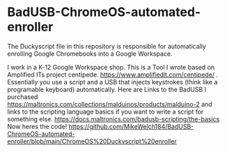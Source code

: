 # BadUSB-ChromeOS-automated-enroller
The Duckyscript file in this repository is responsible for automatically enrolling Google Chromebooks into a Google Workspace.

  I work in a K-12 Google Workspace shop. This is a Tool I wrote based on Amplified ITs project centipede. https://www.amplifiedit.com/centipede/ . 
Essentially you use a script and a USB that injects keystrokes (think like a programable keyboard) automatically. 
Here are Links to the BadUSB I purchased https://maltronics.com/collections/malduinos/products/malduino-2
and links to the scripting language basics if you want to write a script for something else. https://docs.maltronics.com/badusb-scripting/the-basics
Now heres the code! https://github.com/MikeWelch184/BadUSB-ChromeOS-automated-enroller/blob/main/ChromeOS%20Duckyscript%20enroller
